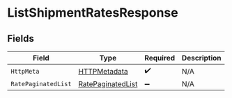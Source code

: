 # ListShipmentRatesResponse


## Fields

| Field                                                             | Type                                                              | Required                                                          | Description                                                       |
| ----------------------------------------------------------------- | ----------------------------------------------------------------- | ----------------------------------------------------------------- | ----------------------------------------------------------------- |
| `HttpMeta`                                                        | [HTTPMetadata](../../Models/Components/HTTPMetadata.md)           | :heavy_check_mark:                                                | N/A                                                               |
| `RatePaginatedList`                                               | [RatePaginatedList](../../Models/Components/RatePaginatedList.md) | :heavy_minus_sign:                                                | N/A                                                               |
